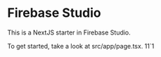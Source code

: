 # Firebase Studio

This is a NextJS starter in Firebase Studio.

To get started, take a look at src/app/page.tsx.
11`1